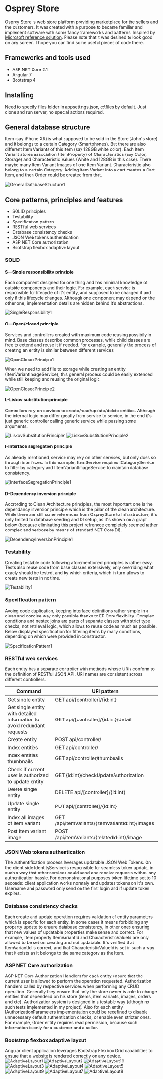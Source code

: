 # Osprey Store

Osprey Store is web store platform providing marketplace for the sellers and the customers.  It was created with a purpose to became familiar and implement software with some fancy frameworks and patterns. Inspired by <a href="https://github.com/dotnet-architecture/eShopOnWeb">Microsoft reference solution</a>.
Please note that it was desined to look good on any screen.
I hope you can find some useful pieces of code there.

Frameworks and tools used
---
- ASP.NET Core 2.1
- Angular 7
- Bootstrap 4


Installing
---
Need to specify files folder in appsettings.json, c:\files by default.
Just clone and run server, no special actions required.

General database structure
---
Item (say iPhone XR) is what supposed to be sold in the Store (John's store) and it belongs to a certain Category (Smartphones). But there are also different Item Variants of this item (say 128GB white color). 
Each Item Variant stores association (ItemProperty) of Characteristics (say Color, Storage) and Characteristic Values (White and 128GB in this case). There maybe many Item Variant Images of one Item Variant. Characteristic also belong to a certain Category. Adding Item Variant into a cart creates a Cart Item, and then Order could be created from that.

![GeneralDatabaseStructure1](docs/images/GeneralDatabaseStructure1.jpg)


Core patterns, principles and features
---
- SOLID principles
- Testability
- Specification pattern
- RESTful web services
- Database consistency checks
- JSON Web tokens authentication
- ASP NET Core authorization
- Bootstrap flexbox adaptive layout

### SOLID

#### S—Single responsibility principle
Each component designed for one thing and has minimal knowledge of outside components and their logic. For example, each service is responsible for lifecycle of it's entity, and supposed to be changed if and only if this lifecycle changes. Although one component may depend on the other one, implementation details are hidden behind it's abstractions.

![SingleResponsibility1](docs/images/SingleResponsibility1.jpg)

#### O—Open/closed principle
Services and controllers created with maximum code reusing possibily in mind. Base classes describe common processes, while child classes are free to extend and reuse it if needed. 
For example, generally the process of creating an entity is similar between different services.

![OpenClosedPrinciple1](docs/images/OpenClosedPrinciple1.jpg)

When we need to add file to storage while creating an entity (ItemVariantImageService), this general process could be easily extended while still keeping and reusing the original logic

![OpenClosedPrinciple2](docs/images/OpenClosedPrinciple2.jpg)

#### L-Liskov substitution principle
Controllers rely on services to create/read/update/delete entities. Although the internal logic may differ greatly from service to service, in the end it's just generic controller calling generic service while passing some arguments.

![LiskovSubstitutionPrinciple1](docs/images/LiskovSubstitutionPrinciple1.jpg)
![LiskovSubstitutionPrinciple2](docs/images/LiskovSubstitutionPrinciple2.jpg)

#### I-Interface segregation principle
As already mentioned, service may rely on other services, but only does so through interfaces. In this example, ItemService requires ICategoryService to filter by category and IItemVariantImageService to maintain database consistency.

![InterfaceSegregationPrinciple1](docs/images/InterfaceSegregationPrinciple1.jpg)

#### D-Dependency inversion principle
Accrording to Clean Architecture principles, the most important one is the dependancy inversion principle which is the pillar of the clean architecture.
While there are still some references from OspreyStore to Infrastructure, it's only limited to database seeding and DI setup, as it's shown on a graph below (because eliminating this project refrenece completely seemed rather complex and verbose by means of standard NET Core DI).

![DependencyInversionPrinciple1](docs/images/DependencyInversionPrinciple1.jpg)


### Testability
Creating testable code following aforementioned principles is rather easy. Tests also reuse code from base classes extensively, only overriding what exacly should be tested, and by which criteria, which in turn allows to create new tests in no time.

![Testability1](docs/images/Testability1.jpg)


### Specification pattern
Avoing code duplication, keeping interface definitions rather simple in a clean and concise way only possible thanks to EF Core flexibility.
Complex conditions and nested joins are parts of separate classes with strict type checks, not retrieval logic, which allows to reuse code as much as possible.
Below displayed specification for filtering items by many conditions, depending on which were provided in constructor.

![SpecificationPattern1](docs/images/SpecificationPattern1.jpg)


### RESTful web services
Each entity has a separate controller with methods whose URIs conform to the definition of RESTful JSON API. URI names are consistent across different controllers.

| Command | URI pattern |
| --- | --- |
| Get single entity |  GET api/[controller]/{id:int} |
| Get single entity with detailed information to avoid redundant requests | GET api/[controller]/{id:int}/detail |
| Create entity | POST api/controller/ |
| Index entities | GET api/controller/ |
| Index entities thumbnails | GET api/controller/thumbnails |
| Check if current user is authorized to update entity | GET {id:int}/checkUpdateAuthorization |
| Delete single entity| DELETE api/[controller]/{id:int} |
| Update single entity| PUT api/[controller]/{id:int} |
| Index all images of item variant | GET /api/itemVariants/{itemVariantId:int}/images |
| Post Item variant image | POST /api/itemVariants/{relatedId:int}/image |


### JSON Web tokens authentication
The authentification process leverages updatable JSON Web Tokens. On the client side IdentityService is responsible for seamless token update, in such a way that other services could send and receive requests withou any authentication hassle.
For demonstrational purposes token lifetime set to 10 seconds: client application works normaly and updates tokens on it's own. Username and password only send on the first login and if update token expires.


### Database consistency checks
Each create and update operation requires validation of entity parameters which is specific for each entity. In some cases it means forbidding any property update to ensure database consistency, in other ones ensuring that new values of updatable properties make sense and correct.
For example, Item property ItemVariantId and CharacteristicValueId are only allowed to be set on creating and not updatable. It's verified that ItemVariantId is correct, and that CharacteristicValueId is set in such a way that it exists an it belongs to the same category as the Item.

### ASP NET Core authorization
ASP NET Core Authorization Handlers for each entity ensure that the current user is allowed to perform the operation requested.
Authorization handlers called by respective services when performing any CRUD operation. Generally they ensure that only the store owner is able to change entities that dependend on his store (items, item variants, images, orders and etc).
Authorization system is designed in a testable way (althogh no such tests implemented in my project). Also for each entity IAuthorizationParameters implementation could be redefined to disable unnecessary default authentication checks, or enable even stricter ones.
For example, Order entity requires read permission, because such information is only for a customer and a seller.

### Bootstrap flexbox adaptive layout
Angular client application leverages Bootstrap Flexbox Grid capabilities to ensure that a website is rendered correctly on any device.
![AdaptiveLayout1](docs/images/AdaptiveLayout1.jpg)
![AdaptiveLayout2](docs/images/AdaptiveLayout2.jpg)
![AdaptiveLayout10](docs/images/AdaptiveLayout10.jpg)
![AdaptiveLayout3](docs/images/AdaptiveLayout3.jpg)
![AdaptiveLayout4](docs/images/AdaptiveLayout4.jpg)
![AdaptiveLayout5](docs/images/AdaptiveLayout5.jpg)
![AdaptiveLayout9](docs/images/AdaptiveLayout9.jpg)
![AdaptiveLayout7](docs/images/AdaptiveLayout7.jpg)
![AdaptiveLayout8](docs/images/AdaptiveLayout8.jpg)